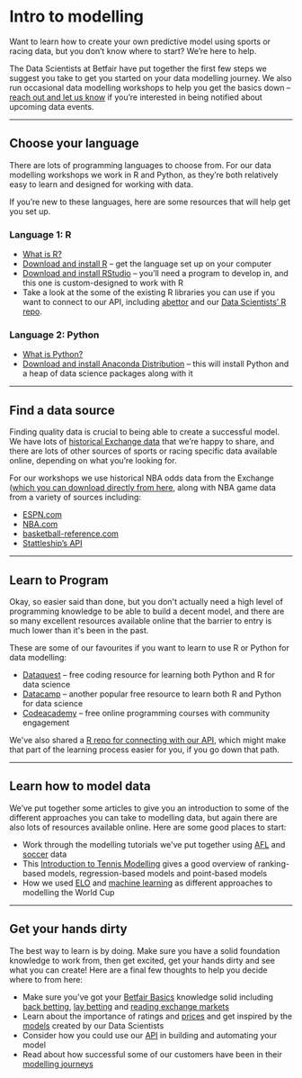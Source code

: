 # Intro to modelling

Want to learn how to create your own predictive model using sports or racing data, but you don’t know where to start? We’re here to help.

The Data Scientists at Betfair have put together the first few steps we suggest you take to get you started on your data modelling journey. We also run occasional data modelling workshops to help you get the basics down – [reach out and let us know](mailto:bdp@betfair.com.au) if you’re interested in being notified about upcoming data events.

---
## Choose your language

There are lots of programming languages to choose from. For our data modelling workshops we work in R and Python, as they’re both relatively easy to learn and designed for working with data.

If you’re new to these languages, here are some resources that will help get you set up.

### Language 1: R

- [What is R?](https://www.r-project.org/about.html)
- [Download and install R](https://cran.ms.unimelb.edu.au/) – get the language set up on your computer
- [Download and install RStudio](https://www.rstudio.com/) – you’ll need a program to develop in, and this one is custom-designed to work with R
- Take a look at the some of the existing R libraries you can use if you want to connect to our API, including [abettor](https://github.com/phillc73/abettor) and our [Data Scientists’ R repo](/api/apiRtutorial.md).


### Language 2: Python

- [What is Python?](https://www.python.org/)
- [Download and install Anaconda Distribution](https://www.anaconda.com/download/) – this will install Python and a heap of data science packages along with it

---
## Find a data source

Finding quality data is crucial to being able to create a successful model. We have lots of [historical Exchange data](https://www.betfair.com.au/hub/education/betfair-advanced/historical-data-sources/) that we’re happy to share, and there are lots of other sources of sports or racing specific data available online, depending on what you’re looking for.

For our workshops we use historical NBA odds data from the Exchange ([which you can download directly from here](/modelling/assets/BetfairNBAOdds.csv), along with NBA game data from a variety of sources including:

- [ESPN.com](http://www.espn.com/nba/)
- [NBA.com](http://stats.nba.com/)
- [basketball-reference.com](https://www.basketball-reference.com/)
- [Stattleship’s API](https://api.stattleship.com/)

---
## Learn to Program

Okay, so easier said than done, but you don't actually need a high level of programming knowledge to be able to build a decent model, and there are so many excellent resources available online that the barrier to entry is much lower than it's been in the past.

These are some of our favourites if you want to learn to use R or Python for data modelling:

- [Dataquest](https://www.dataquest.io/) – free coding resource for learning both Python and R for data science
- [Datacamp](https://www.datacamp.com/) – another popular free resource to learn both R and Python for data science
- [Codeacademy](https://www.codecademy.com/) – free online programming courses with community engagement

We've also shared a [R repo for connecting with our API](/../api/apiRtutorial), which might make that part of the learning process easier for you, if you go down that path.

---
## Learn how to model data

We’ve put together some articles to give you an introduction to some of the different approaches you can take to modelling data, but again there are also lots of resources available online. Here are some good places to start:

- Work through the modelling tutorials we've put together using [AFL](/modelling/AFLmodellingPython/) and [soccer](/modelling/soccerEloTutorialR/) data
- This [Introduction to Tennis Modelling](https://betfair-datascientists.github.io/modelling/howToModelTheAusOpen/) gives a good overview of ranking-based models, regression-based models and point-based models
- How we used [ELO](https://betfair-datascientists.github.io/modelling/soccerEloTutorialR/) and [machine learning](https://betfair-datascientists.github.io/modelling/EPLmlPython/) as different approaches to modelling the World Cup

---
## Get your hands dirty

The best way to learn is by doing. Make sure you have a solid foundation knowledge to work from, then get excited, get your hands dirty and see what you can create! Here are a final few thoughts to help you decide where to from here:

- Make sure you’ve got your [Betfair Basics](https://www.betfair.com.au/hub/education/betfair-basics/the-betfair-exchange/) knowledge solid including [back betting](https://www.betfair.com.au/hub/education/betfair-basics/back-betting/), [lay betting](https://www.betfair.com.au/hub/education/betfair-basics/lay-betting/) and [reading exchange markets](https://www.betfair.com.au/hub/education/betfair-basics/read-an-exchange-market/)
- Learn about the importance of ratings and [prices](https://www.betfair.com.au/hub/education/racing-strategy/value-and-odds/) and get inspired by the [models](https://www.betfair.com.au/hub/models/) created by our Data Scientists
- Consider how you could use our [API](/../api/apiappkey) in building and automating your model
- Read about how successful some of our customers have been in their [modelling journeys](https://www.youtube.com/watch?v=zBU5JA4hl1c&list=PLvw8KRdyfOY19ys_5lpSpcbjpy_PBoZEZ)